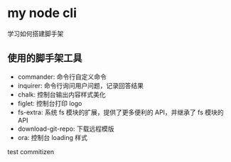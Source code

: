 # my node cli

学习如何搭建脚手架

## 使用的脚手架工具

- commander: 命令行自定义命令
- inquirer: 命令行询问用户问题，记录回答结果
- chalk: 控制台输出内容样式美化
- figlet: 控制台打印 logo
- fs-extra: 系统 fs 模块的扩展，提供了更多便利的 API，并继承了 fs 模块的 API
- download-git-repo: 下载远程模版
- ora: 控制台 loading 样式

test commitizen
